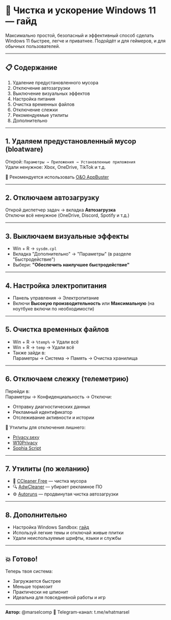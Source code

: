 # 🧼 Чистка и ускорение Windows 11 — гайд

Максимально простой, безопасный и эффективный способ сделать Windows 11 быстрее, легче и приватнее. Подойдёт и для геймеров, и для обычных пользователей.

---

## 📋 Содержание

1. Удаление предустановленного мусора  
2. Отключение автозагрузки  
3. Выключение визуальных эффектов  
4. Настройка питания  
5. Очистка временных файлов  
6. Отключение слежки  
7. Рекомендуемые утилиты  
8. Дополнительно

---

## 1. Удаляем предустановленный мусор (bloatware)

Открой:
``Параметры → Приложения → Установленные приложения``  
Удали ненужное: Xbox, OneDrive, TikTok и т.д.

🔹 Рекомендуется использовать [O&O AppBuster](https://www.oo-software.com/en/ooappbuster)

---

## 2. Отключаем автозагрузку

Открой диспетчер задач → вкладка **Автозагрузка**  
Отключи всё ненужное (OneDrive, Discord, Spotify и т.д.)

---

## 3. Выключаем визуальные эффекты

- Win + R → `sysdm.cpl`
- Вкладка "Дополнительно" → "Параметры" (в разделе "Быстродействие")
- Выбери: **"Обеспечить наилучшее быстродействие"**

---

## 4. Настройка электропитания

- Панель управления → Электропитание  
- Включи **Высокую производительность** или **Максимальную** (на ноутбуке включи по необходимости)

---

## 5. Очистка временных файлов

- Win + R → `%temp%` → Удали всё  
- Win + R → `temp` → Удали всё  
- Также зайди в:  
  Параметры → Система → Память → Очистка хранилища

---

## 6. Отключаем слежку (телеметрию)

Перейди в:  
Параметры → Конфиденциальность → Отключи:  
- Отправку диагностических данных  
- Рекламный идентификатор  
- Отслеживание активности и истории

🔹 Утилиты для отключения лишнего:  
- [Privacy.sexy](https://privacy.sexy/)  
- [W10Privacy](https://www.winprivacy.de/english-home/)  
- [Sophia Script](https://github.com/farag2/Sophia-Script-for-Windows)

---

## 7. Утилиты (по желанию)

- 🔧 [CCleaner Free](https://www.ccleaner.com/ccleaner) — чистка мусора  
- 🔍 [AdwCleaner](https://www.malwarebytes.com/adwcleaner) — убирает рекламное ПО  
- ⚙️ [Autoruns](https://learn.microsoft.com/en-us/sysinternals/downloads/autoruns) — продвинутая чистка автозагрузки

---

## 8. Дополнительно

- Настройка Windows Sandbox: [гайд](https://learn.microsoft.com/ru-ru/windows/security/threat-protection/windows-sandbox/windows-sandbox-overview)  
- Используй легкие темы и отключай живые плитки  
- Удали неиспользуемые шрифты, языки и службы

---

## 💥 Готово!

Теперь твоя система:
- Загружается быстрее  
- Меньше тормозит  
- Практически не шпионит  
- Идеальна для повседневной работы и игр

---

**Автор:** @marselcomp
📎 Telegram-канал: t.me/whatmarsel

